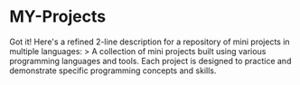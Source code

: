 # MY-Projects
Got it! Here's a refined 2-line description for a repository of mini projects in multiple languages:  > A collection of mini projects built using various programming languages and tools. Each project is designed to practice and demonstrate specific programming concepts and skills.
